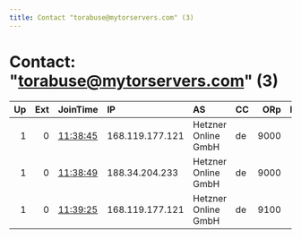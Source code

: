 ```yaml
---
title: Contact "torabuse@mytorservers.com" (3)
---
```


# Contact: "torabuse@mytorservers.com" (3)

|   Up |   Ext | JoinTime                                                                                              | IP              | AS                  | CC   |   ORp |   Dirp | OS    | Version   | Nickname        |   eFamMembers |
|-----:|------:|:------------------------------------------------------------------------------------------------------|:----------------|:--------------------|:-----|------:|-------:|:------|:----------|:----------------|--------------:|
|    1 |     0 | [11:38:45](https://nusenu.github.io/OrNetStats/w/relay/3BE5330FA4E0CA903DA1347C5A6958B0CC1C5D83.html) | 168.119.177.121 | Hetzner Online GmbH | de   |  9000 |      0 | Linux | 0.4.6.8   | coppernewt      |             6 |
|    1 |     0 | [11:38:49](https://nusenu.github.io/OrNetStats/w/relay/4D7FB5EFD90398379701DE07544916EC41D60BE9.html) | 188.34.204.233  | Hetzner Online GmbH | de   |  9000 |      0 | Linux | 0.4.6.8   | aluminumchicken |             6 |
|    1 |     0 | [11:39:25](https://nusenu.github.io/OrNetStats/w/relay/F7C01227AB402AE00ABBEA7B3B9110FFD60F9CAE.html) | 168.119.177.121 | Hetzner Online GmbH | de   |  9100 |      0 | Linux | 0.4.6.8   | coppernewt      |             6 |
